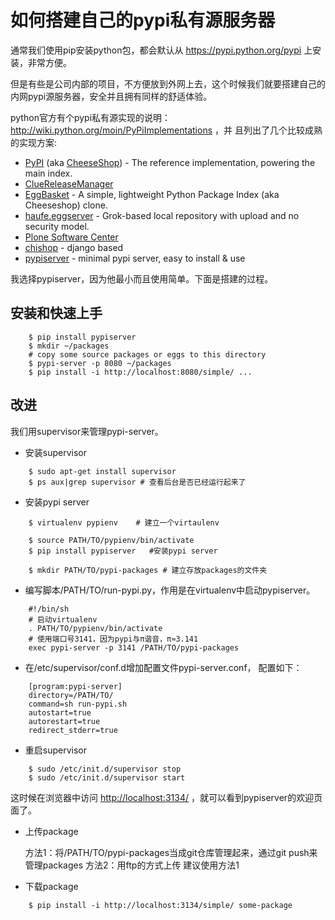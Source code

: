 如何搭建自己的pypi私有源服务器
===========================
通常我们使用pip安装python包，都会默认从 https://pypi.python.org/pypi 上安装，非常方便。

但是有些是公司内部的项目，不方便放到外网上去，这个时候我们就要搭建自己的内网pypi源服务器，安全并且拥有同样的舒适体验。

python官方有个pypi私有源实现的说明：http://wiki.python.org/moin/PyPiImplementations ，并 且列出了几个比较成熟的实现方案:

* [PyPI] (aka [CheeseShop]) - The reference implementation, powering the main index.
* [ClueReleaseManager]
* [EggBasket] - A simple, lightweight Python Package Index (aka Cheeseshop) clone.
* [haufe.eggserver] - Grok-based local repository with upload and no security model.
* [Plone Software Center]
* [chishop] - django based
* [pypiserver] - minimal pypi server, easy to install & use

[PyPI]: http://wiki.python.org/moin/CheeseShopDev
[CheeseShop]: http://wiki.python.org/moin/CheeseShop
[ClueReleaseManager]: http://pypi.python.org/pypi/ClueReleaseManager
[EggBasket]: http://chrisarndt.de/projects/eggbasket/
[haufe.eggserver]: http://pypi.python.org/pypi/haufe.eggserver
[Plone Software Center]: http://tarekziade.wordpress.com/2008/03/20/how-to-run-your-own-private-pypi-cheeseshop-server/
[chishop]: https://github.com/ask/chishop
[pypiserver]: http://pypi.python.org/pypi/pypiserver
	
我选择pypiserver，因为他最小而且使用简单。下面是搭建的过程。

安装和快速上手
-----------------------

```
    $ pip install pypiserver
    $ mkdir ~/packages
    # copy some source packages or eggs to this directory
    $ pypi-server -p 8080 ~/packages
    $ pip install -i http://localhost:8080/simple/ ...
```

改进
----------------
我们用supervisor来管理pypi-server。

* 安装supervisor

```
    $ sudo apt-get install supervisor
    $ ps aux|grep supervisor # 查看后台是否已经运行起来了
```

* 安装pypi server 

```
    $ virtualenv pypienv    # 建立一个virtaulenv

    $ source PATH/TO/pypienv/bin/activate
    $ pip install pypiserver   #安装pypi server

    $ mkdir PATH/TO/pypi-packages # 建立存放packages的文件夹
```

* 编写脚本/PATH/TO/run-pypi.py，作用是在virtualenv中启动pypiserver。

```
    #!/bin/sh                      
    # 启动virtualenv                                                                                    
    . PATH/TO/pypienv/bin/activate                 
    # 使用端口号3141，因为pypi与π谐音，π≈3.141
    exec pypi-server -p 3141 /PATH/TO/pypi-packages  
```

* 在/etc/supervisor/conf.d增加配置文件pypi-server.conf， 配置如下：

```
    [program:pypi-server]                 
    directory=/PATH/TO/   
    command=sh run-pypi.sh                
    autostart=true                        
    autorestart=true                      
    redirect_stderr=true                  
```

* 重启supervisor

```
    $ sudo /etc/init.d/supervisor stop
    $ sudo /etc/init.d/supervisor start
```

这时候在浏览器中访问 [http://localhost:3134/](http://localhost:3134/) ，就可以看到pypiserver的欢迎页面了。

* 上传package

    方法1：将/PATH/TO/pypi-packages当成git仓库管理起来，通过git push来管理packages
    方法2：用ftp的方式上传
    建议使用方法1

* 下载package
    
```
    $ pip install -i http://localhost:3134/simple/ some-package
```






 
